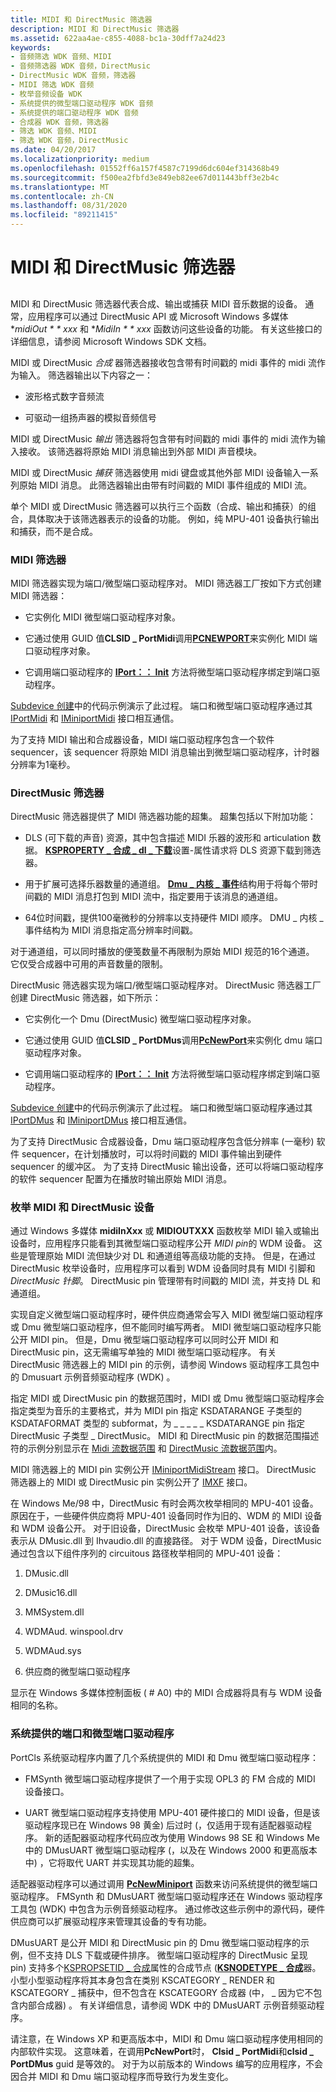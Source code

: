 ```yaml
---
title: MIDI 和 DirectMusic 筛选器
description: MIDI 和 DirectMusic 筛选器
ms.assetid: 622aa4ae-c855-4088-bc1a-30dff7a24d23
keywords:
- 音频筛选 WDK 音频、MIDI
- 音频筛选器 WDK 音频，DirectMusic
- DirectMusic WDK 音频，筛选器
- MIDI 筛选 WDK 音频
- 枚举音频设备 WDK
- 系统提供的微型端口驱动程序 WDK 音频
- 系统提供的端口驱动程序 WDK 音频
- 合成器 WDK 音频，筛选器
- 筛选 WDK 音频、MIDI
- 筛选 WDK 音频，DirectMusic
ms.date: 04/20/2017
ms.localizationpriority: medium
ms.openlocfilehash: 01552ff6a157f4587c7199d6dc604ef314368b49
ms.sourcegitcommit: f500ea2fbfd3e849eb82ee67d011443bff3e2b4c
ms.translationtype: MT
ms.contentlocale: zh-CN
ms.lasthandoff: 08/31/2020
ms.locfileid: "89211415"
---
```

# <a name="midi-and-directmusic-filters"></a>MIDI 和 DirectMusic 筛选器


## <span id="midi_and_directmusic_filters"></span><span id="MIDI_AND_DIRECTMUSIC_FILTERS"></span>


MIDI 和 DirectMusic 筛选器代表合成、输出或捕获 MIDI 音乐数据的设备。 通常，应用程序可以通过 DirectMusic API 或 Microsoft Windows 多媒体 **midiOut * * xxx* 和 **MidiIn * * xxx* 函数访问这些设备的功能。 有关这些接口的详细信息，请参阅 Microsoft Windows SDK 文档。

MIDI 或 DirectMusic *合成* 器筛选器接收包含带有时间戳的 midi 事件的 midi 流作为输入。 筛选器输出以下内容之一：

-   波形格式数字音频流

-   可驱动一组扬声器的模拟音频信号

MIDI 或 DirectMusic *输出* 筛选器将包含带有时间戳的 midi 事件的 midi 流作为输入接收。 该筛选器将原始 MIDI 消息输出到外部 MIDI 声音模块。

MIDI 或 DirectMusic *捕获* 筛选器使用 midi 键盘或其他外部 MIDI 设备输入一系列原始 MIDI 消息。 此筛选器输出由带有时间戳的 MIDI 事件组成的 MIDI 流。

单个 MIDI 或 DirectMusic 筛选器可以执行三个函数（合成、输出和捕获）的组合，具体取决于该筛选器表示的设备的功能。 例如，纯 MPU-401 设备执行输出和捕获，而不是合成。

### <a name="span-idmidi_filterspanspan-idmidi_filterspanspan-idmidi_filterspanmidi-filter"></a><span id="MIDI_Filter"></span><span id="midi_filter"></span><span id="MIDI_FILTER"></span>MIDI 筛选器

MIDI 筛选器实现为端口/微型端口驱动程序对。 MIDI 筛选器工厂按如下方式创建 MIDI 筛选器：

-   它实例化 MIDI 微型端口驱动程序对象。

-   它通过使用 GUID 值**CLSID \_ PortMidi**调用[**PCNEWPORT**](/windows-hardware/drivers/ddi/portcls/nf-portcls-pcnewport)来实例化 MIDI 端口驱动程序对象。

-   它调用端口驱动程序的 [**IPort：： Init**](/windows-hardware/drivers/ddi/portcls/nf-portcls-iport-init) 方法将微型端口驱动程序绑定到端口驱动程序。

[Subdevice 创建](subdevice-creation.md)中的代码示例演示了此过程。 端口和微型端口驱动程序通过其 [IPortMidi](/windows-hardware/drivers/ddi/portcls/nn-portcls-iportmidi) 和 [IMiniportMidi](/windows-hardware/drivers/ddi/portcls/nn-portcls-iminiportmidi) 接口相互通信。

为了支持 MIDI 输出和合成器设备，MIDI 端口驱动程序包含一个软件 sequencer，该 sequencer 将原始 MIDI 消息输出到微型端口驱动程序，计时器分辨率为1毫秒。

### <a name="span-iddirectmusic_filterspanspan-iddirectmusic_filterspanspan-iddirectmusic_filterspandirectmusic-filter"></a><span id="DirectMusic_Filter"></span><span id="directmusic_filter"></span><span id="DIRECTMUSIC_FILTER"></span>DirectMusic 筛选器

DirectMusic 筛选器提供了 MIDI 筛选器功能的超集。 超集包括以下附加功能：

-   DLS (可下载的声音) 资源，其中包含描述 MIDI 乐器的波形和 articulation 数据。 [**KSPROPERTY \_ 合成 \_ dl \_ 下载**](/previous-versions/ff537396(v=vs.85))设置-属性请求将 DLS 资源下载到筛选器。

-   用于扩展可选择乐器数量的通道组。 [**Dmu \_ 内核 \_ 事件**](/windows-hardware/drivers/ddi/dmusicks/ns-dmusicks-_dmus_kernel_event)结构用于将每个带时间戳的 MIDI 消息打包到 MIDI 流中，指定要用于该消息的通道组。

-   64位时间戳，提供100毫微秒的分辨率以支持硬件 MIDI 顺序。 DMU \_ 内核 \_ 事件结构为 MIDI 消息指定高分辨率时间戳。

对于通道组，可以同时播放的便笺数量不再限制为原始 MIDI 规范的16个通道。 它仅受合成器中可用的声音数量的限制。

DirectMusic 筛选器实现为端口/微型端口驱动程序对。 DirectMusic 筛选器工厂创建 DirectMusic 筛选器，如下所示：

-   它实例化一个 Dmu (DirectMusic) 微型端口驱动程序对象。

-   它通过使用 GUID 值**CLSID \_ PortDMus**调用[**PcNewPort**](/windows-hardware/drivers/ddi/portcls/nf-portcls-pcnewport)来实例化 dmu 端口驱动程序对象。

-   它调用端口驱动程序的 [**IPort：： Init**](/windows-hardware/drivers/ddi/portcls/nf-portcls-iport-init) 方法将微型端口驱动程序绑定到端口驱动程序。

[Subdevice 创建](subdevice-creation.md)中的代码示例演示了此过程。 端口和微型端口驱动程序通过其 [IPortDMus](/windows-hardware/drivers/ddi/dmusicks/nn-dmusicks-iportdmus) 和 [IMiniportDMus](/windows-hardware/drivers/ddi/dmusicks/nn-dmusicks-iminiportdmus) 接口相互通信。

为了支持 DirectMusic 合成器设备，Dmu 端口驱动程序包含低分辨率 (一毫秒) 软件 sequencer，在计划播放时，可以将时间戳的 MIDI 事件输出到硬件 sequencer 的缓冲区。 为了支持 DirectMusic 输出设备，还可以将端口驱动程序的软件 sequencer 配置为在播放时输出原始 MIDI 消息。

### <a name="span-idenumerating_midi_and_directmusic_devicesspanspan-idenumerating_midi_and_directmusic_devicesspanspan-idenumerating_midi_and_directmusic_devicesspanenumerating-midi-and-directmusic-devices"></a><span id="Enumerating_MIDI_and_DirectMusic_Devices"></span><span id="enumerating_midi_and_directmusic_devices"></span><span id="ENUMERATING_MIDI_AND_DIRECTMUSIC_DEVICES"></span>枚举 MIDI 和 DirectMusic 设备

通过 Windows 多媒体 **midiInXxx** 或 **MIDIOUTXXX** 函数枚举 MIDI 输入或输出设备时，应用程序只能看到其微型端口驱动程序公开 *MIDI pin*的 WDM 设备。 这些是管理原始 MIDI 流但缺少对 DL 和通道组等高级功能的支持。 但是，在通过 DirectMusic 枚举设备时，应用程序可以看到 WDM 设备同时具有 MIDI 引脚和 *DirectMusic 针脚*。 DirectMusic pin 管理带有时间戳的 MIDI 流，并支持 DL 和通道组。

实现自定义微型端口驱动程序时，硬件供应商通常会写入 MIDI 微型端口驱动程序或 Dmu 微型端口驱动程序，但不能同时编写两者。 MIDI 微型端口驱动程序只能公开 MIDI pin。 但是，Dmu 微型端口驱动程序可以同时公开 MIDI 和 DirectMusic pin，这无需编写单独的 MIDI 微型端口驱动程序。 有关 DirectMusic 筛选器上的 MIDI pin 的示例，请参阅 Windows 驱动程序工具包中的 Dmusuart 示例音频驱动程序 (WDK) 。

指定 MIDI 或 DirectMusic pin 的数据范围时，MIDI 或 Dmu 微型端口驱动程序会指定类型为音乐的主要格式，并为 MIDI pin 指定 KSDATARANGE 子类型的 KSDATAFORMAT 类型的 subformat，为 \_ \_ \_ \_ \_ KSDATARANGE pin 指定 DirectMusic 子类型 \_ DirectMusic。 MIDI 和 DirectMusic pin 的数据范围描述符的示例分别显示在 [Midi 流数据范围](midi-stream-data-range.md) 和 [DirectMusic 流数据范围](directmusic-stream-data-range.md)内。

MIDI 筛选器上的 MIDI pin 实例公开 [IMiniportMidiStream](/windows-hardware/drivers/ddi/portcls/nn-portcls-iminiportmidistream) 接口。 DirectMusic 筛选器上的 MIDI 或 DirectMusic pin 实例公开了 [IMXF](/windows-hardware/drivers/ddi/dmusicks/nn-dmusicks-imxf) 接口。

在 Windows Me/98 中，DirectMusic 有时会两次枚举相同的 MPU-401 设备。 原因在于，一些硬件供应商将 MPU-401 设备同时作为旧的、WDM 的 MIDI 设备和 WDM 设备公开。 对于旧设备，DirectMusic 会枚举 MPU-401 设备，该设备表示从 DMusic.dll 到 Ihvaudio.dll 的直接路径。 对于 WDM 设备，DirectMusic 通过包含以下组件序列的 circuitous 路径枚举相同的 MPU-401 设备：

1.  DMusic.dll

2.  DMusic16.dll

3.  MMSystem.dll

4.  WDMAud. winspool.drv

5.  WDMAud.sys

6.  供应商的微型端口驱动程序

显示在 Windows 多媒体控制面板 ( # A0) 中的 MIDI 合成器将具有与 WDM 设备相同的名称。

### <a name="span-idsystem-supplied_port_and_miniport_driversspanspan-idsystem-supplied_port_and_miniport_driversspanspan-idsystem-supplied_port_and_miniport_driversspansystem-supplied-port-and-miniport-drivers"></a><span id="System-Supplied_Port_and_Miniport_Drivers"></span><span id="system-supplied_port_and_miniport_drivers"></span><span id="SYSTEM-SUPPLIED_PORT_AND_MINIPORT_DRIVERS"></span>系统提供的端口和微型端口驱动程序

PortCls 系统驱动程序内置了几个系统提供的 MIDI 和 Dmu 微型端口驱动程序：

-   FMSynth 微型端口驱动程序提供了一个用于实现 OPL3 的 FM 合成的 MIDI 设备接口。

-   UART 微型端口驱动程序支持使用 MPU-401 硬件接口的 MIDI 设备，但是该驱动程序现已在 Windows 98 黄金) 后过时 (，仅适用于现有适配器驱动程序。 新的适配器驱动程序代码应改为使用 Windows 98 SE 和 Windows Me 中的 DMusUART 微型端口驱动程序 (，以及在 Windows 2000 和更高版本中) ，它将取代 UART 并实现其功能的超集。

适配器驱动程序可以通过调用 [**PcNewMiniport**](/windows-hardware/drivers/ddi/portcls/nf-portcls-pcnewminiport) 函数来访问系统提供的微型端口驱动程序。 FMSynth 和 DMusUART 微型端口驱动程序还在 Windows 驱动程序工具包 (WDK) 中包含为示例音频驱动程序。 通过修改这些示例中的源代码，硬件供应商可以扩展驱动程序来管理其设备的专有功能。

DMusUART 是公开 MIDI 和 DirectMusic pin 的 Dmu 微型端口驱动程序的示例，但不支持 DLS 下载或硬件排序。 微型端口驱动程序的 DirectMusic 呈现 pin) 支持多个[KSPROPSETID \_ 合成](./kspropsetid-synth.md)属性的合成节点 ([**KSNODETYPE \_ 合成**](./ksnodetype-synthesizer.md)器。 小型小型驱动程序将其本身包含在类别 KSCATEGORY \_ RENDER 和 KSCATEGORY \_ 捕获中，但不包含在 KSCATEGORY 合成器 (中， \_ 因为它不包含内部合成器) 。 有关详细信息，请参阅 WDK 中的 DMusUART 示例音频驱动程序。

请注意，在 Windows XP 和更高版本中，MIDI 和 Dmu 端口驱动程序使用相同的内部软件实现。 这意味着，在调用**PcNewPort**时， **Clsid \_ PortMidi**和**clsid \_ PortDMus** guid 是等效的。 对于为以前版本的 Windows 编写的应用程序，不会因合并 MIDI 和 Dmu 端口驱动程序而导致行为发生变化。

 

